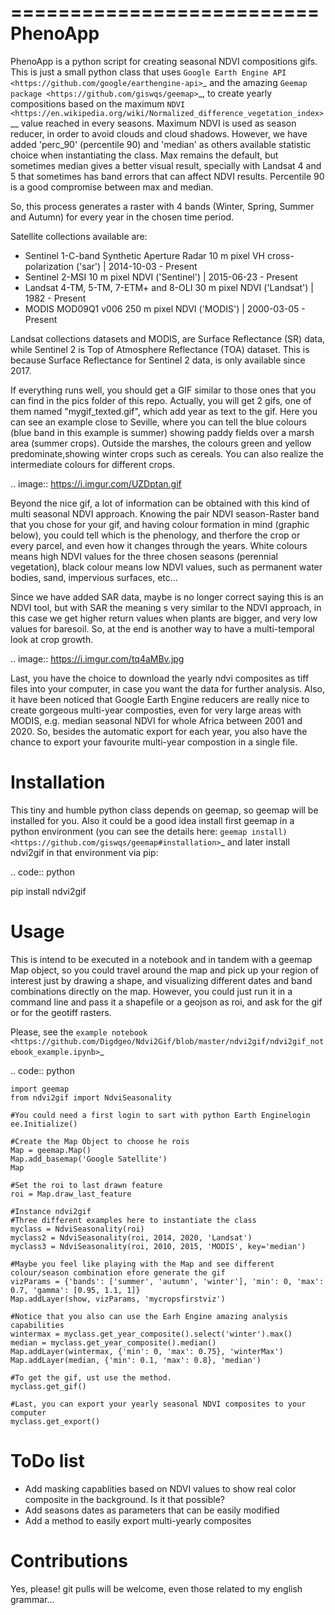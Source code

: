 ==========================
PhenoApp
==========================

PhenoApp is a python script for creating seasonal NDVI compositions
gifs. This is just a small python class that uses `Google Earth Engine
API <https://github.com/google/earthengine-api>`_ and the amazing
`Geemap package <https://github.com/giswqs/geemap>`_, to create yearly
compositions based on the maximum
`NDVI <https://en.wikipedia.org/wiki/Normalized_difference_vegetation_index>`__
value reached in every seasons. Maximum NDVI is used as season reducer, in order to avoid clouds and
cloud shadows. However, we have added 'perc_90' (percentile 90) and 'median' as others available statistic choice
when instantiating the class. Max remains the default, but sometimes median gives a
better visual result, specially with Landsat 4 and 5 that sometimes has band errors
that can affect NDVI results. Percentile 90 is a good compromise between max and median. 

So, this process generates a raster with 4 bands (Winter, Spring, Summer and
Autumn) for every year in the chosen time period.  

Satellite collections available are:

* Sentinel 1-C-band Synthetic Aperture Radar 10 m pixel VH cross-polarization ('sar') | 2014-10-03 - Present
* Sentinel 2-MSI 10 m pixel NDVI ('Sentinel') | 2015-06-23 - Present
* Landsat 4-TM, 5-TM, 7-ETM+ and 8-OLI 30 m pixel NDVI ('Landsat') | 1982 - Present 
* MODIS MOD09Q1 v006 250 m pixel NDVI ('MODIS') | 2000-03-05 - Present

Landsat collections datasets and MODIS, are Surface Reflectance (SR) data, while
Sentinel 2 is Top of Atmosphere Reflectance (TOA) dataset. This is
because Surface Reflectance for Sentinel 2 data, is only available since
2017. 

If everything runs well, you should get a GIF similar to those ones that
you can find in the pics folder of this repo. Actually, you will get 2
gifs, one of them named "mygif_texted.gif", which add year as text to
the gif. Here you can see an example close to Seville, where you can
tell the blue colours (blue band in this example is summer) showing paddy
fields over a marsh area (summer crops). Outside the marshes, the colours
green and yellow predominate,showing winter crops such as cereals. You
can also realize the intermediate colours for different crops.

.. image:: https://i.imgur.com/UZDptan.gif


Beyond the nice gif, a lot of information can be obtained with this kind of multi seasonal NDVI approach. Knowing the pair NDVI season-Raster band that you chose for your gif, and having colour formation in mind (graphic below), you could tell which is the phenology, and therfore the crop or every parcel, and even how it changes through the years.  White colours means high NDVI values for the three chosen seasons (perennial vegetation), black colour means low NDVI values, such as permanent water bodies, sand, impervious surfaces, etc...

Since we have added SAR data, maybe is no longer correct saying this is an NDVI tool, but with SAR the meaning s very similar to the NDVI approach, in this case we get higher return values when plants are bigger, and very low values for baresoil. So, at the end is another way to have a multi-temporal look at crop growth. 

.. image:: https://i.imgur.com/tq4aMBv.jpg

Last, you have the choice to download the yearly ndvi composites as tiff files into your computer, in case you want the data for further analysis. Also, it have been noticed that Google Earth Engine reducers are really nice to create gorgeous multi-year composties, even for very large areas with MODIS, e.g. median seasonal NDVI for whole Africa between 2001 and 2020. So, besides the automatic export for each year, you also have the chance to export your favourite multi-year compostion in a single file. 



Installation
============


This tiny and humble python class depends on geemap, so geemap will be installed for you. Also it could be a good idea install first geemap in a python environment (you can see the details here: `geemap install) <https://github.com/giswqs/geemap#installation>`_ and later install ndvi2gif in that environment via pip:

.. code:: python

  pip install ndvi2gif
 


Usage
=====


This is intend to be executed in a notebook and in tandem with a geemap Map object, so you could travel around the map and pick up your region of interest just by drawing a shape, and visualizing different dates and band combinations directly on the map. However, you could just run it in a command line and pass it a shapefile or a geojson as roi, and ask for the gif or for the geotiff rasters.


Please, see the `example notebook <https://github.com/Digdgeo/Ndvi2Gif/blob/master/ndvi2gif/ndvi2gif_notebook_example.ipynb>`_ 

.. code:: python

    import geemap
    from ndvi2gif import NdviSeasonality
    
    #You could need a first login to sart with python Earth Enginelogin 
    ee.Initialize()
    
    #Create the Map Object to choose he rois
    Map = geemap.Map()
    Map.add_basemap('Google Satellite')
    Map
    
    #Set the roi to last drawn feature
    roi = Map.draw_last_feature
    
    #Instance ndvi2gif
    #Three different examples here to instantiate the class
    myclass = NdviSeasonality(roi)
    myclass2 = NdviSeasonality(roi, 2014, 2020, 'Landsat')
    myclass3 = NdviSeasonality(roi, 2010, 2015, 'MODIS', key='median')
    
    #Maybe you feel like playing with the Map and see different colour/season combination efore generate the gif
    vizParams = {'bands': ['summer', 'autumn', 'winter'], 'min': 0, 'max': 0.7, 'gamma': [0.95, 1.1, 1]}
    Map.addLayer(show, vizParams, 'mycropsfirstviz')
    
    #Notice that you also can use the Earh Engine amazing analysis capabilities
    wintermax = myclass.get_year_composite().select('winter').max()
    median = myclass.get_year_composite().median()
    Map.addLayer(wintermax, {'min': 0, 'max': 0.75}, 'winterMax')
    Map.addLayer(median, {'min': 0.1, 'max': 0.8}, 'median')
    
    #To get the gif, ust use the method. 
    myclass.get_gif()
    
    #Last, you can export your yearly seasonal NDVI composites to your computer
    myclass.get_export() 



ToDo list
=========


* Add masking capablities based on NDVI values to show real color composite in the background. Is it that possible?
* Add seasons dates as parameters that can be easily modified
* Add a method to easily export multi-yearly composites



Contributions
=============


Yes, please! git pulls will be welcome, even those related to my english grammar...
